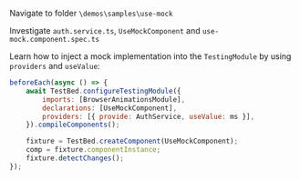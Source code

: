 Navigate to folder `\demos\samples\use-mock`

Investigate `auth.service.ts`, `UseMockComponent` and `use-mock.component.spec.ts`

Learn how to inject a mock implementation into the `TestingModule` by using `providers` and `useValue`:

```javascript
beforeEach(async () => {
    await TestBed.configureTestingModule({
        imports: [BrowserAnimationsModule],
        declarations: [UseMockComponent],
        providers: [{ provide: AuthService, useValue: ms }],
    }).compileComponents();

    fixture = TestBed.createComponent(UseMockComponent);
    comp = fixture.componentInstance;
    fixture.detectChanges();
});
```